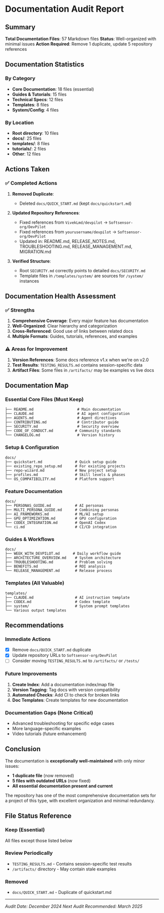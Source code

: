 # Documentation Audit Report

## Summary

**Total Documentation Files**: 57 Markdown files **Status**: Well-organized with minimal issues
**Action Required**: Remove 1 duplicate, update 5 repository references

## Documentation Statistics

### By Category

- **Core Documentation**: 18 files (essential)
- **Guides & Tutorials**: 15 files
- **Technical Specs**: 12 files
- **Templates**: 8 files
- **System/Config**: 4 files

### By Location

- **Root directory**: 10 files
- **docs/**: 25 files
- **templates/**: 8 files
- **tutorials/**: 2 files
- **Other**: 12 files

## Actions Taken

### ✅ Completed Actions

1. **Removed Duplicate**:

   - Deleted `docs/QUICK_START.md` (kept `docs/quickstart.md`)

2. **Updated Repository References**:

   - Fixed references from `VivekLmd/devpilot` → `Softsensor-org/DevPilot`
   - Fixed references from `yourusername/devpilot` → `Softsensor-org/DevPilot`
   - Updated in: README.md, RELEASE_NOTES.md, TROUBLESHOOTING.md, RELEASE_MANAGEMENT.md,
     MIGRATION.md

3. **Verified Structure**:
   - Root `SECURITY.md` correctly points to detailed `docs/SECURITY.md`
   - Template files in `/templates/system/` are sources for `/system/` instances

## Documentation Health Assessment

### ✅ Strengths

1. **Comprehensive Coverage**: Every major feature has documentation
2. **Well-Organized**: Clear hierarchy and categorization
3. **Cross-Referenced**: Good use of links between related docs
4. **Multiple Formats**: Guides, tutorials, references, and examples

### ⚠️ Areas for Improvement

1. **Version References**: Some docs reference v1.x when we're on v2.0
2. **Test Results**: `TESTING_RESULTS.md` contains session-specific data
3. **Artifact Files**: Some files in `/artifacts/` may be examples vs live docs

## Documentation Map

### Essential Core Files (Must Keep)

```
├── README.md                    # Main documentation
├── CLAUDE.md                    # AI agent configuration
├── AGENTS.md                    # Agent directives
├── CONTRIBUTING.md              # Contributor guide
├── SECURITY.md                  # Security overview
├── CODE_OF_CONDUCT.md          # Community standards
└── CHANGELOG.md                 # Version history
```

### Setup & Configuration

```
docs/
├── quickstart.md               # Quick setup guide
├── existing_repo_setup.md      # For existing projects
├── repo-wizard.md              # New project setup
├── profiles.md                 # Skill levels & phases
└── OS_COMPATIBILITY.md         # Platform support
```

### Feature Documentation

```
docs/
├── PERSONAS_GUIDE.md           # AI personas
├── MULTI_PERSONA_GUIDE.md      # Combining personas
├── AI_FRAMEWORKS.md            # ML/AI setup
├── GPU_OPTIMIZATION.md         # GPU configuration
├── CODEX_INTEGRATION.md        # OpenAI Codex
└── ci.md                       # CI/CD integration
```

### Guides & Workflows

```
docs/
├── WEEK_WITH_DEVPILOT.md      # Daily workflow guide
├── ARCHITECTURE_OVERVIEW.md    # System architecture
├── TROUBLESHOOTING.md          # Problem solving
├── BENEFITS.md                 # ROI analysis
└── RELEASE_MANAGEMENT.md       # Release process
```

### Templates (All Valuable)

```
templates/
├── CLAUDE.md                   # AI instruction template
├── CODEX.md                    # Codex template
├── system/                     # System prompt templates
└── Various output templates
```

## Recommendations

### Immediate Actions

- [x] Remove `docs/QUICK_START.md` duplicate
- [x] Update repository URLs to `Softsensor-org/DevPilot`
- [ ] Consider moving `TESTING_RESULTS.md` to `/artifacts/` or `/tests/`

### Future Improvements

1. **Create Index**: Add a documentation index/map file
2. **Version Tagging**: Tag docs with version compatibility
3. **Automated Checks**: Add CI to check for broken links
4. **Doc Templates**: Create templates for new documentation

### Documentation Gaps (None Critical)

- Advanced troubleshooting for specific edge cases
- More language-specific examples
- Video tutorials (future enhancement)

## Conclusion

The documentation is **exceptionally well-maintained** with only minor issues:

- **1 duplicate file** (now removed)
- **5 files with outdated URLs** (now fixed)
- **All essential documentation present and current**

The repository has one of the most comprehensive documentation sets for a project of this type, with
excellent organization and minimal redundancy.

## File Status Reference

### Keep (Essential)

All files except those listed below

### Review Periodically

- `TESTING_RESULTS.md` - Contains session-specific test results
- `/artifacts/` directory - May contain stale examples

### Removed

- `docs/QUICK_START.md` - Duplicate of quickstart.md

---

_Audit Date: December 2024_ _Next Audit Recommended: March 2025_
